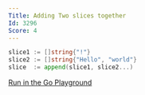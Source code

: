 ```yaml
---
Title: Adding Two slices together
Id: 3296
Score: 4
---
```

```go
slice1 := []string{"!"}
slice2 := []string{"Hello", "world"}
slice  := append(slice1, slice2...)
```

[Run in the Go Playground](https://play.golang.org/p/H3EsjlcMu5)

